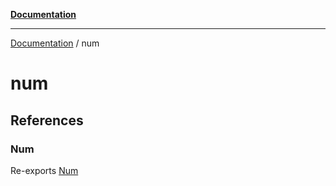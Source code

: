 [**Documentation**](README.md)

---

[Documentation](README.md) / num

# num

## References

### Num

Re-exports [Num](num/num.md#num)
